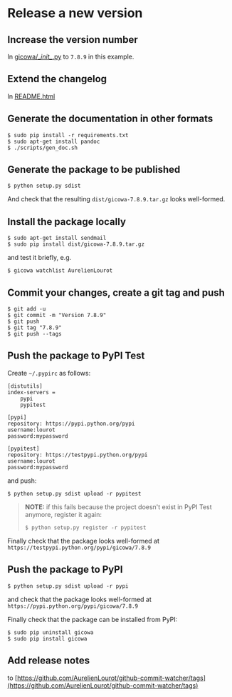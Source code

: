 # Release a new version

## Increase the version number

In [gicowa/\__init\__.py](gicowa/__init__.py) to `7.8.9` in this example.

## Extend the changelog

In [README.html](README.html)

## Generate the documentation in other formats

```
$ sudo pip install -r requirements.txt
$ sudo apt-get install pandoc
$ ./scripts/gen_doc.sh
```

## Generate the package to be published

```
$ python setup.py sdist
```

And check that the resulting `dist/gicowa-7.8.9.tar.gz` looks well-formed.

## Install the package locally

```
$ sudo apt-get install sendmail
$ sudo pip install dist/gicowa-7.8.9.tar.gz
```

and test it briefly, e.g.

```
$ gicowa watchlist AurelienLourot
```

## Commit your changes, create a git tag and push

```
$ git add -u
$ git commit -m "Version 7.8.9"
$ git push
$ git tag "7.8.9"
$ git push --tags
```

## Push the package to PyPI Test

Create `~/.pypirc` as follows:

```
[distutils]
index-servers =
    pypi
    pypitest

[pypi]
repository: https://pypi.python.org/pypi
username:lourot
password:mypassword

[pypitest]
repository: https://testpypi.python.org/pypi
username:lourot
password:mypassword
```

and push:

```
$ python setup.py sdist upload -r pypitest
```

> **NOTE:** if this fails because the project doesn't exist in PyPI Test anymore, register it again:
>
> ```
> $ python setup.py register -r pypitest
> ```

Finally check that the package looks well-formed at `https://testpypi.python.org/pypi/gicowa/7.8.9`

## Push the package to PyPI

```
$ python setup.py sdist upload -r pypi
```

and check that the package looks well-formed at `https://pypi.python.org/pypi/gicowa/7.8.9`

Finally check that the package can be installed from PyPI:

```
$ sudo pip uninstall gicowa
$ sudo pip install gicowa
```

## Add release notes

to [https://github.com/AurelienLourot/github-commit-watcher/tags](https://github.com/AurelienLourot/github-commit-watcher/tags)

